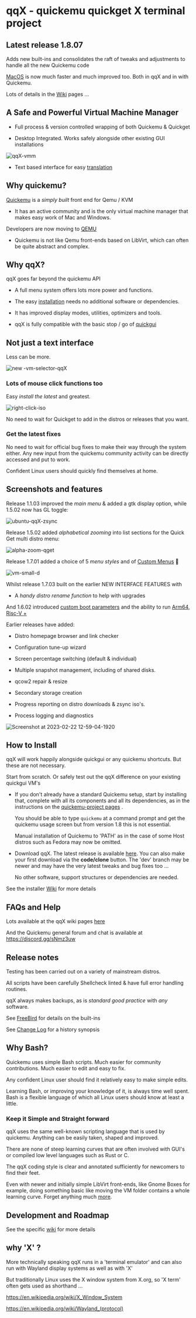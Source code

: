 # qqX  - quickemu quickget X terminal project

## Latest release 1.8.07

Adds new built-ins and consolidates the raft of tweaks and adjustments to handle all the new Quickemu code

[MacOS](https://github.com/TuxVinyards/qqX/wiki/Mac-OS) is now much faster and much improved too. Both in qqX and in with Quickemu.

Lots of details in the [Wiki](https://github.com/TuxVinyards/qqX/wiki) pages ...

## A Safe and Powerful  Virtual Machine Manager

- Full process & version controlled wrapping of both Quickemu & Quickget

- Desktop Integrated. Works safely alongside other existing GUI installations

![qqX-vmm](https://github.com/TuxVinyards/qqX/assets/3956806/18e5c495-8072-49a5-8b9c-e1302549efcf)

- Text based interface for easy [translation](https://github.com/TuxVinyards/qqX/wiki/Translation)

## Why quickemu?

[Quickemu](https://github.com/quickemu-project/quickemu) is a _simply built_ front end for Qemu / KVM  

- It has an active community and is the only virtual machine manager that makes easy work of Mac and Windows.

Developers are now moving to [QEMU](https://qemu.readthedocs.io)

- Quickemu is not like Qemu front-ends based on LibVirt, which can often be quite abstract and complex.

## Why qqX?

qqX goes far beyond the quickemu API

- A full menu system  offers lots more power and functions.

- The easy [installation](https://github.com/TuxVinyards/qqX/wiki) needs no additional software or dependencies.

- It has improved display modes, utilities, optimizers and tools.

- qqX is fully compatible with the basic stop / go of [quickgui](https://github.com/quickemu-project/quickgui)

## Not just a text interface

Less can be more.

![new -vm-selector-qqX](https://github.com/TuxVinyards/qqX/assets/3956806/42a4b480-4d7d-47fe-91f5-0069fa1511a8)

### Lots of mouse click functions too

Easy _install the latest_ and greatest.

![right-click-iso](https://github.com/TuxVinyards/qqX/assets/3956806/23dd984c-8119-4d8a-b486-c26ac7bf21bb)

No need to wait for Quickget to add in the distros or releases that you want.

### Get the latest fixes

No need to wait for official bug fixes to make their way through the system either. Any new input from the quickemu community activity can be directly accessed and put to work.

Confident Linux users should quickly find themselves at home.

## Screenshots and features

Release 1.1.03 improved the _main menu_ & added a gtk display option, while 1.5.02 now has GL toggle:

![ubuntu-qqX-zsync](https://github.com/TuxVinyards/qqX/assets/3956806/c3104e5d-c008-4dbc-9666-42d13d2af357)

Release 1.5.02 added _alphabetical zooming_ into list sections for the Quick Get multi distro menu:

![alpha-zoom-qget](https://github.com/TuxVinyards/qqX/assets/3956806/bfde0aef-9094-443d-a11d-5bd6745e5702)

Release 1.7.01 added a choice of 5 _menu styles_ and of  [Custom Menus](https://github.com/TuxVinyards/qqX/wiki/Custom-Menus) :rocket:

![vm-small-d](https://github.com/TuxVinyards/qqX/assets/3956806/1a17b7d7-d6e3-471a-a934-e3530f6c9b17)

Whilst release 1.7.03 built on the earlier NEW INTERFACE FEATURES with

- A _handy distro rename function_ to help with upgrades

And 1.6.02 introduced [custom boot parameters](https://github.com/TuxVinyards/qqX/wiki/Custom-Qemu-boot-parameters) and the ability to run [Arm64, Risc-V +](<https://github.com/TuxVinyards/qqX/wiki/Custom-Machine-Types>)

Earlier releases have added:

- Distro homepage browser and link checker
  
- Configuration tune-up wizard

- Screen percentage switching (default & individual)

- Multiple snapshot management, including of shared disks.

- qcow2 repair & resize

- Secondary storage creation

- Progress reporting on distro downloads & zsync iso's.  

- Process logging and diagnostics

![Screenshot at 2023-02-22 12-59-04-1920](https://user-images.githubusercontent.com/3956806/220619057-f63883d2-4d0d-4130-94e1-d444f1567be4.jpg)

## How to Install

qqX will work happily alongside quickgui or any quickemu shortcuts. But these are not necessary.

Start from scratch. Or safely test out the qqX difference on your existing quickgui VM's  

- If you don't already have a standard Quickemu setup, start by installing that, complete with all its components and all its dependencies, as in the instructions on the [quickemu-project pages](https://github.com/quickemu-project/quickemu) .
  
  You should be able to type `quickemu` at a command prompt and get the quickemu usage screen but from version 1.8 this is not essential.

  Manual installation of Quickemu to 'PATH' as in the case of some Host distros such as Fedora may now be omitted.

- Download qqX. The latest release is available [here](https://github.com/TuxVinyards/qqX/releases/latest). You can also make your first download via the **code/clone** button. The 'dev' branch may be newer and may have the very latest tweaks and bug fixes too ...

  No other software, support structures or dependencies are needed.

See the installer [Wiki](https://github.com/TuxVinyards/qqX/wiki) for more details

## FAQs and Help

Lots available at the qqX wiki pages [here](https://github.com/TuxVinyards/qqX/wiki/FAQs-and-Help)

And the Quickemu general forum and chat is available at <https://discord.gg/sNmz3uw>

## Release notes

Testing has been carried out on a variety of mainstream distros.

All scripts have been carefully Shellcheck linted & have full error handling routines.

qqX always makes backups, as is _standard good practice_ with _any_ software.

See [FreeBird](https://github.com/TuxVinyards/qqX/wiki/FreeBird) for details on the built-ins

See [Change Log](https://github.com/TuxVinyards/qqX/wiki/Change-Log) for a history synopsis

## Why Bash?

Quickemu uses simple Bash scripts. Much easier for community contributions. Much easier to edit and easy to fix.

Any confident Linux user should find it relatively easy to make simple edits.

Learning Bash, or improving your knowledge of it, is always time well spent. Bash is a flexible language of which all Linux users should know at least a little.

### Keep it Simple and Straight forward

qqX uses the same well-known scripting language that is used by quickemu. Anything can be easily taken, shaped and improved.

There are none of steep learning curves that are often involved with GUI's or compiled low level languages such as Rust or C.

The qqX coding style is clear and annotated sufficiently for newcomers to find their feet.

Even with newer and initially simple LibVirt front-ends, like Gnome Boxes for example, doing something basic like moving the VM folder contains a whole learning curve. Forget anything much [more](https://gitlab.gnome.org/GNOME/gnome-boxes/-/tree/main/src?ref_type=heads).

## Development and Roadmap

See the specific [wiki](https://github.com/TuxVinyards/qqX/wiki/Development) for more details

## why 'X' ?

More technically speaking qqX runs in a 'terminal emulator' and can also run with Wayland display systems as well as with 'X'

But traditionally Linux uses the X window system from X.org, so 'X term' often gets used as shorthand ...

<https://en.wikipedia.org/wiki/X_Window_System>

<https://en.wikipedia.org/wiki/Wayland_(protocol)>
